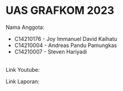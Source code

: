 # UAS GRAFKOM 2023

Nama Anggota:
- C14210176 - Joy Immanuel David Kaihatu <br/>
- C14210004 - Andreas Pandu Pamungkas<br/>
- C14210007 - Steven Hariyadi<br/><br/>


Link Youtube: <br/>

Link Laporan: 
